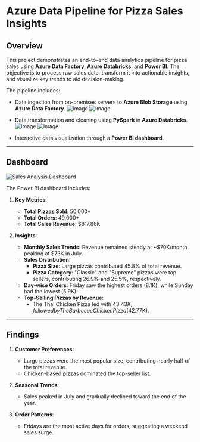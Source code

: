 # **Azure Data Pipeline for Pizza Sales Insights**

## **Overview**
This project demonstrates an end-to-end data analytics pipeline for pizza sales using **Azure Data Factory**, **Azure Databricks**, and **Power BI**. The objective is to process raw sales data, transform it into actionable insights, and visualize key trends to aid decision-making.

The pipeline includes:
- Data ingestion from on-premises servers to **Azure Blob Storage** using **Azure Data Factory**.
  ![image](https://github.com/user-attachments/assets/f9e52b0d-fbd5-4fda-8f0e-fb8e941680e4)
  ![image](https://github.com/user-attachments/assets/bf899122-c15b-4a50-a534-2b19f421a5e2)



- Data transformation and cleaning using **PySpark** in **Azure Databricks**.
  ![image](https://github.com/user-attachments/assets/3bc7dd85-08ca-4ac5-a43b-3bbfe25af027)
  ![image](https://github.com/user-attachments/assets/75db39c9-d434-421f-84bc-617f2120ccd1)

- Interactive data visualization through a **Power BI dashboard**.

---

## **Dashboard**

![Sales Analysis Dashboard](https://github.com/user-attachments/assets/fafa4664-4297-4bb7-b6e7-866435600692)

The Power BI dashboard includes:
1. **Key Metrics**:
   - **Total Pizzas Sold**: 50,000+
   - **Total Orders**: 49,000+
   - **Total Sales Revenue**: $817.86K

2. **Insights**:
   - **Monthly Sales Trends**: Revenue remained steady at ~$70K/month, peaking at $73K in July.
   - **Sales Distribution**:
     - **Pizza Size**: Large pizzas contributed 45.8% of total revenue.
     - **Pizza Category**: "Classic" and "Supreme" pizzas were top sellers, contributing 26.9% and 25.5%, respectively.
   - **Day-wise Orders**: Friday saw the highest orders (8.1K), while Sunday had the lowest (5.9K).
   - **Top-Selling Pizzas by Revenue**:
     - The Thai Chicken Pizza led with $43.43K, followed by The Barbecue Chicken Pizza ($42.77K).

---

## **Findings**
1. **Customer Preferences**:
   - Large pizzas were the most popular size, contributing nearly half of the total revenue.
   - Chicken-based pizzas dominated the top-seller list.

2. **Seasonal Trends**:
   - Sales peaked in July and gradually declined toward the end of the year.

3. **Order Patterns**:
   - Fridays are the most active days for orders, suggesting a weekend sales surge.
